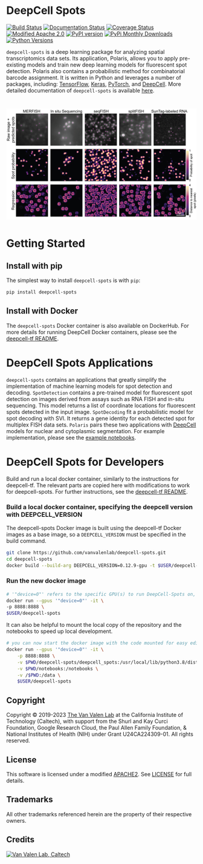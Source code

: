 # DeepCell Spots

[![Build Status](https://github.com/vanvalenlab/deepcell-spots/workflows/build/badge.svg)](https://github.com/vanvalenlab/deepcell-spots/actions)
[![Documentation Status](https://readthedocs.org/projects/deepcell-spots/badge/?version=latest)](https://deepcell-spots.readthedocs.io/en/latest/?badge=latest)
[![Coverage Status](https://coveralls.io/repos/github/vanvalenlab/deepcell-spots/badge.svg)](https://coveralls.io/github/vanvalenlab/deepcell-spots)
[![Modified Apache 2.0](https://img.shields.io/badge/license-Modified%20Apache%202-blue)](https://github.com/vanvalenlab/deepcell-spots/blob/master/LICENSE)
[![PyPI version](https://badge.fury.io/py/DeepCell-Spots.svg)](https://badge.fury.io/py/DeepCell-Spots)
[![PyPi Monthly Downloads](https://img.shields.io/pypi/dm/deepcell-spots)](https://pypistats.org/packages/deepcell-spots)
[![Python Versions](https://img.shields.io/pypi/pyversions/deepcell-spots.svg)](https://pypi.org/project/deepcell-spots/)

`deepcell-spots` is a deep learning package for analyzing spatial transcriptomics data sets. Its application, Polaris, allows you to apply pre-existing models and train new deep learning models for fluorescent spot detection. Polaris also contains a probabilistic method for combinatorial barcode assignment. It is written in Python and leverages a number of packages, including: [TensorFlow](https://github.com/tensorflow/tensorflow), [Keras](https://www.tensorflow.org/guide/keras), [PyTorch](https://pytorch.org), and [DeepCell](https://github.com/vanvalenlab/deepcell-tf). More detailed documentation of `deepcell-spots` is available [here](https://deepcell-spots.readthedocs.io/).

# ![Spot Detection Example](/docs/images/spot_montage.png)

# Getting Started

## Install with pip
The simplest way to install `deepcell-spots` is with `pip`:

```bash
pip install deepcell-spots
```

## Install with Docker
The `deepcell-spots` Docker container is also available on DockerHub. For more details for running DeepCell Docker containers, please see the [deepcell-tf README](https://github.com/vanvalenlab/deepcell-tf/blob/master/README.md).


# DeepCell Spots Applications

`deepcell-spots` contains an applications that greatly simplify the implementation of machine learning models for spot detection and decoding. `SpotDetection` contains a pre-trained model for fluorescent spot detection on images derived from assays such as RNA FISH and in-situ sequencing. This model returns a list of coordinate locations for fluorescent spots detected in the input image. `SpotDecoding` fit a probabilistic model for spot decoding with SVI. It returns a gene identity for each detected spot for multiplex FISH data sets. `Polaris` pairs these two applications with [DeepCell](https://github.com/vanvalenlab/deepcell-tf) models for nuclear and cytoplasmic segmentation. For example implementation, please see the [example notebooks](https://github.com/vanvalenlab/deepcell-spots/blob/master/notebooks).

# DeepCell Spots for Developers

Build and run a local docker container, similarly to the instructions for deepcell-tf. The relevant parts are copied here with modifications to work for deepcell-spots. For further instructions, see the [deepcell-tf README](https://github.com/vanvalenlab/deepcell-tf/blob/master/README.md).

### Build a local docker container, specifying the deepcell version with DEEPCELL_VERSION

The deepcell-spots Docker image is built using the deepcell-tf Docker images as a base image, so a ``DEEPCELL_VERSION`` must be specified in the build command.

```bash
git clone https://github.com/vanvalenlab/deepcell-spots.git
cd deepcell-spots
docker build --build-arg DEEPCELL_VERSION=0.12.9-gpu -t $USER/deepcell-spots . 
```

### Run the new docker image

```bash
# '"device=0"' refers to the specific GPU(s) to run DeepCell-Spots on, and is not required
docker run --gpus '"device=0"' -it \
-p 8888:8888 \
$USER/deepcell-spots
```

It can also be helpful to mount the local copy of the repository and the notebooks to speed up local development.

```bash
# you can now start the docker image with the code mounted for easy editing
docker run --gpus '"device=0"' -it \
    -p 8888:8888 \
    -v $PWD/deepcell-spots/deepcell_spots:/usr/local/lib/python3.8/dist-packages/deepcell_spots \
    -v $PWD/notebooks:/notebooks \
    -v /$PWD:/data \
    $USER/deepcell-spots
```

## Copyright

Copyright © 2019-2023 [The Van Valen Lab](http://www.vanvalen.caltech.edu/) at the California Institute of Technology (Caltech), with support from the Shurl and Kay Curci Foundation, Google Research Cloud, the Paul Allen Family Foundation, & National Institutes of Health (NIH) under Grant U24CA224309-01.
All rights reserved.

## License

This software is licensed under a modified [APACHE2](https://github.com/vanvalenlab/deepcell-spots/blob/master/LICENSE). See [LICENSE](https://github.com/vanvalenlab/deepcell-spots/blob/master/LICENSE) for full details.

## Trademarks

All other trademarks referenced herein are the property of their respective owners.

## Credits

[![Van Valen Lab, Caltech](https://upload.wikimedia.org/wikipedia/commons/7/75/Caltech_Logo.svg)](http://www.vanvalen.caltech.edu/)

